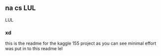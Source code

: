 ## na cs LUL

LUL

### xd

this is the readme for the kaggle 155 project as you can see minimal effort was put in to this readme lel
